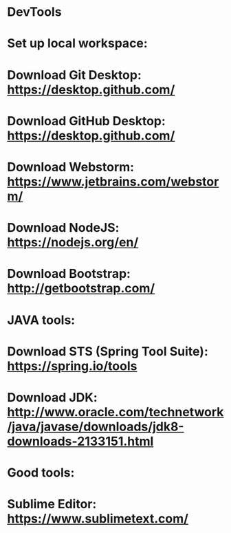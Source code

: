 # DevTools

# Set up local workspace: 
# Download Git Desktop: https://desktop.github.com/
# Download GitHub Desktop: https://desktop.github.com/ 
# Download Webstorm: https://www.jetbrains.com/webstorm/

# Download NodeJS: https://nodejs.org/en/
# Download Bootstrap: http://getbootstrap.com/

# JAVA tools:
# Download STS (Spring Tool Suite): https://spring.io/tools
# Download JDK: http://www.oracle.com/technetwork/java/javase/downloads/jdk8-downloads-2133151.html

# Good tools:
# Sublime Editor: https://www.sublimetext.com/

